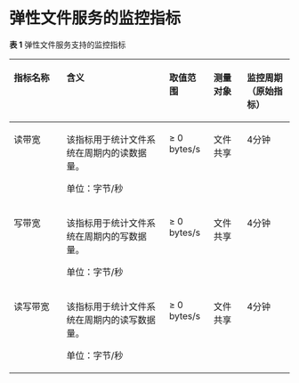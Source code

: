 # 弹性文件服务的监控指标<a name="ZH-CN_TOPIC_0084572330"></a>

**表 1**  弹性文件服务支持的监控指标

<a name="table3309397717517"></a>
<table><thead align="left"><tr id="zh-cn_topic_0015479905_row38638138155224"><th class="cellrowborder" valign="top" width="18.81188118811881%" id="mcps1.2.6.1.1"><p id="zh-cn_topic_0015479905_p34647280155224"><a name="zh-cn_topic_0015479905_p34647280155224"></a><a name="zh-cn_topic_0015479905_p34647280155224"></a>指标名称</p>
</th>
<th class="cellrowborder" valign="top" width="36.633663366336634%" id="mcps1.2.6.1.2"><p id="zh-cn_topic_0015479905_p54966320155224"><a name="zh-cn_topic_0015479905_p54966320155224"></a><a name="zh-cn_topic_0015479905_p54966320155224"></a>含义</p>
</th>
<th class="cellrowborder" valign="top" width="15.841584158415841%" id="mcps1.2.6.1.3"><p id="zh-cn_topic_0015479905_p23086953155224"><a name="zh-cn_topic_0015479905_p23086953155224"></a><a name="zh-cn_topic_0015479905_p23086953155224"></a>取值范围</p>
</th>
<th class="cellrowborder" valign="top" width="11.881188118811881%" id="mcps1.2.6.1.4"><p id="zh-cn_topic_0015479905_p58103874155224"><a name="zh-cn_topic_0015479905_p58103874155224"></a><a name="zh-cn_topic_0015479905_p58103874155224"></a>测量对象</p>
</th>
<th class="cellrowborder" valign="top" width="16.831683168316832%" id="mcps1.2.6.1.5"><p id="zh-cn_topic_0015479905_p149861350132514"><a name="zh-cn_topic_0015479905_p149861350132514"></a><a name="zh-cn_topic_0015479905_p149861350132514"></a>监控周期（原始指标）</p>
</th>
</tr>
</thead>
<tbody><tr id="zh-cn_topic_0015479905_row8793315155224"><td class="cellrowborder" valign="top" width="18.81188118811881%" headers="mcps1.2.6.1.1 "><p id="zh-cn_topic_0015479905_p46428319155224"><a name="zh-cn_topic_0015479905_p46428319155224"></a><a name="zh-cn_topic_0015479905_p46428319155224"></a>读带宽</p>
</td>
<td class="cellrowborder" valign="top" width="36.633663366336634%" headers="mcps1.2.6.1.2 "><p id="zh-cn_topic_0015479905_p2597514155224"><a name="zh-cn_topic_0015479905_p2597514155224"></a><a name="zh-cn_topic_0015479905_p2597514155224"></a>该指标用于统计文件系统在周期内的读数据量。</p>
<p id="zh-cn_topic_0015479905_p12321045172511"><a name="zh-cn_topic_0015479905_p12321045172511"></a><a name="zh-cn_topic_0015479905_p12321045172511"></a>单位：字节/秒</p>
</td>
<td class="cellrowborder" valign="top" width="15.841584158415841%" headers="mcps1.2.6.1.3 "><p id="p9072094155224"><a name="p9072094155224"></a><a name="p9072094155224"></a>≥ 0 bytes/s</p>
</td>
<td class="cellrowborder" valign="top" width="11.881188118811881%" headers="mcps1.2.6.1.4 "><p id="zh-cn_topic_0015479905_p63750977155224"><a name="zh-cn_topic_0015479905_p63750977155224"></a><a name="zh-cn_topic_0015479905_p63750977155224"></a>文件共享</p>
</td>
<td class="cellrowborder" valign="top" width="16.831683168316832%" headers="mcps1.2.6.1.5 "><p id="zh-cn_topic_0015479905_p179863501257"><a name="zh-cn_topic_0015479905_p179863501257"></a><a name="zh-cn_topic_0015479905_p179863501257"></a>4分钟</p>
</td>
</tr>
<tr id="zh-cn_topic_0015479905_row36887889155224"><td class="cellrowborder" valign="top" width="18.81188118811881%" headers="mcps1.2.6.1.1 "><p id="zh-cn_topic_0015479905_p26880053155224"><a name="zh-cn_topic_0015479905_p26880053155224"></a><a name="zh-cn_topic_0015479905_p26880053155224"></a>写带宽</p>
</td>
<td class="cellrowborder" valign="top" width="36.633663366336634%" headers="mcps1.2.6.1.2 "><p id="zh-cn_topic_0015479905_p29800678155224"><a name="zh-cn_topic_0015479905_p29800678155224"></a><a name="zh-cn_topic_0015479905_p29800678155224"></a>该指标用于统计文件系统在周期内的写数据量。</p>
<p id="zh-cn_topic_0015479905_p116183167264"><a name="zh-cn_topic_0015479905_p116183167264"></a><a name="zh-cn_topic_0015479905_p116183167264"></a>单位：字节/秒</p>
</td>
<td class="cellrowborder" valign="top" width="15.841584158415841%" headers="mcps1.2.6.1.3 "><p id="p05381407578"><a name="p05381407578"></a><a name="p05381407578"></a>≥ 0 bytes/s</p>
</td>
<td class="cellrowborder" valign="top" width="11.881188118811881%" headers="mcps1.2.6.1.4 "><p id="zh-cn_topic_0015479905_p34127948155224"><a name="zh-cn_topic_0015479905_p34127948155224"></a><a name="zh-cn_topic_0015479905_p34127948155224"></a>文件共享</p>
</td>
<td class="cellrowborder" valign="top" width="16.831683168316832%" headers="mcps1.2.6.1.5 "><p id="zh-cn_topic_0015479905_p1298695092517"><a name="zh-cn_topic_0015479905_p1298695092517"></a><a name="zh-cn_topic_0015479905_p1298695092517"></a>4分钟</p>
</td>
</tr>
<tr id="zh-cn_topic_0015479905_row38716083155224"><td class="cellrowborder" valign="top" width="18.81188118811881%" headers="mcps1.2.6.1.1 "><p id="zh-cn_topic_0015479905_p9176179155224"><a name="zh-cn_topic_0015479905_p9176179155224"></a><a name="zh-cn_topic_0015479905_p9176179155224"></a>读写带宽</p>
</td>
<td class="cellrowborder" valign="top" width="36.633663366336634%" headers="mcps1.2.6.1.2 "><p id="zh-cn_topic_0015479905_p5073011155224"><a name="zh-cn_topic_0015479905_p5073011155224"></a><a name="zh-cn_topic_0015479905_p5073011155224"></a>该指标用于统计文件系统在周期内的读写数据量。</p>
<p id="zh-cn_topic_0015479905_p199742414262"><a name="zh-cn_topic_0015479905_p199742414262"></a><a name="zh-cn_topic_0015479905_p199742414262"></a>单位：字节/秒</p>
</td>
<td class="cellrowborder" valign="top" width="15.841584158415841%" headers="mcps1.2.6.1.3 "><p id="p8260756155224"><a name="p8260756155224"></a><a name="p8260756155224"></a>≥ 0 bytes/s</p>
</td>
<td class="cellrowborder" valign="top" width="11.881188118811881%" headers="mcps1.2.6.1.4 "><p id="zh-cn_topic_0015479905_p65141501155224"><a name="zh-cn_topic_0015479905_p65141501155224"></a><a name="zh-cn_topic_0015479905_p65141501155224"></a>文件共享</p>
</td>
<td class="cellrowborder" valign="top" width="16.831683168316832%" headers="mcps1.2.6.1.5 "><p id="zh-cn_topic_0015479905_p4986155018257"><a name="zh-cn_topic_0015479905_p4986155018257"></a><a name="zh-cn_topic_0015479905_p4986155018257"></a>4分钟</p>
</td>
</tr>
</tbody>
</table>


